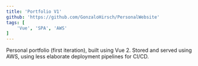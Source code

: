 ```yaml
---
title: 'Portfolio V1'
github: 'https://github.com/GonzaloHirsch/PersonalWebsite'
tags: [
    'Vue', 'SPA', 'AWS'
]
---
```


Personal portfolio (first iteration), built using Vue 2. Stored and served using AWS, using less elaborate deployment pipelines for CI/CD.